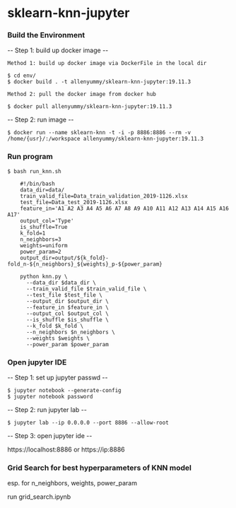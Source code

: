 # sklearn-knn-jupyter

### Build the Environment
-- Step 1: build up docker image --

    Method 1: build up docker image via DockerFile in the local dir
```
$ cd env/
$ docker build . -t allenyummy/sklearn-knn-jupyter:19.11.3
```

    Method 2: pull the docker image from docker hub 
```
$ docker pull allenyummy/sklearn-knn-jupyter:19.11.3
```

-- Step 2: run image --
```
$ docker run --name sklearn-knn -t -i -p 8886:8886 --rm -v /home/{usr}/:/workspace allenyummy/sklearn-knn-jupyter:19.11.3
```

### Run program
```
$ bash run_knn.sh

    #!/bin/bash
    data_dir=data/
    train_valid_file=Data_train_validation_2019-1126.xlsx
    test_file=Data_test_2019-1126.xlsx
    feature_in='A1 A2 A3 A4 A5 A6 A7 A8 A9 A10 A11 A12 A13 A14 A15 A16 A17'
    output_col='Type'
    is_shuffle=True
    k_fold=1
    n_neighbors=3
    weights=uniform
    power_param=2
    output_dir=output/${k_fold}-fold_n-${n_neighbors}_${weights}_p-${power_param}

    python knn.py \
      --data_dir $data_dir \
      --train_valid_file $train_valid_file \
      --test_file $test_file \
      --output_dir $output_dir \
      --feature_in $feature_in \
      --output_col $output_col \
      --is_shuffle $is_shuffle \
      --k_fold $k_fold \
      --n_neighbors $n_neighbors \
      --weights $weights \
      --power_param $power_param
```

### Open jupyter IDE
-- Step 1: set up jupyter passwd --
```
$ jupyter notebook --generate-config
$ jupyter notebook password
```
-- Step 2: run jupyter lab --
```
$ jupyter lab --ip 0.0.0.0 --port 8886 --allow-root
```
-- Step 3: open jupyter ide --

https://localhost:8886
or
https://ip:8886


### Grid Search for best hyperparameters of KNN model
esp. for n_neighbors, weights, power_param

run grid_search.ipynb


